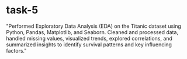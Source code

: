 # task-5
"Performed Exploratory Data Analysis (EDA) on the Titanic dataset using Python, Pandas, Matplotlib, and Seaborn. Cleaned and processed data, handled missing values, visualized trends, explored correlations, and summarized insights to identify survival patterns and key influencing factors."
